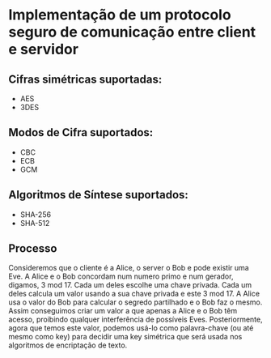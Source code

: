 # Implementação de um protocolo seguro de comunicação entre client e servidor

## Cifras simétricas suportadas:
* AES
* 3DES

## Modos de Cifra suportados:
* CBC
* ECB
* GCM

## Algoritmos de Síntese suportados:
* SHA-256
* SHA-512

## Processo

Consideremos que o cliente é a Alice, o server o Bob e pode existir uma Eve. A Alice e o Bob concordam num numero primo e num gerador, digamos, 3 mod 17. Cada um deles escolhe uma chave privada. Cada um deles calcula um valor usando a sua chave privada e este 3 mod 17. A Alice usa o valor do Bob para calcular o segredo partilhado e o Bob faz o mesmo. Assim conseguimos criar um valor a que apenas a Alice e o Bob têm acesso, proibindo qualquer interferência de possíveis Eves. Posteriormente, agora que temos este valor, podemos usá-lo como palavra-chave (ou até mesmo como key) para decidir uma key simétrica que será usada nos algoritmos de encriptação de texto.